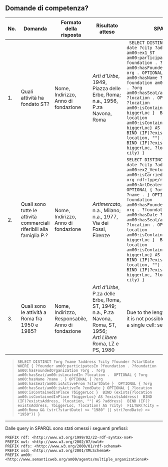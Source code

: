 ## Domande di competenza?

| No. | Domanda                                                                                                 | Formato della risposta                            | Risultato atteso                                                                                            | SPARQL                                                                                                                                                                                                                                                                                                                           |
|-----|---------------------------------------------------------------------------------------------------------|---------------------------------------------------|-------------------------------------------------------------------------------------------------------------|----------------------------------------------------------------------------------------------------------------------------------------------------------------------------------------------------------------------------------------------------------------------------------------------------------------------------------|
| 1.  | Quali attività ha fondato ST?                                                                           | Nome, Indirizzo, Anno di fondazione               | <i>Arti d’Urbe</i>, 1949, Piazza delle Erbe, Roma; <br> n.a., 1956, P.za Navona, Roma                                              | ``` SELECT DISTINCT ?org ?name ?date ?city ?address WHERE {  am00:ex1_ST  am00:participatesIn ?foundation . ?foundation am00:hasFoundedOrganization ?org . OPTIONAL { ?org am00:hasName ?name . } ?foundation am00:hasDate ?date . ?org am00:hasSeat/am00:isLocatedIn ?location . OPTIONAL {        ?location am00:isContainedInPlace ?biggerLoc }  BIND (exists{?location am00:isContainedInPlace ?biggerLoc} AS ?existsAddress)  BIND (IF(?existsAddress, ?location, "") AS ?address) BIND (IF(?existsAddress, ?biggerLoc, ?location) AS ?city) }```                                                                                                                                                                                                         |
| 2.  | Quali sono tutte le attività commerciali riferibili alla famiglia P.?                                   | Nome, Indirizzo, Anno di fondazione               | <i>Artimercato</i>, n.a., Milano; <br> n.a., 1977, Via dei Fossi, Firenze                                                      | ``` SELECT DISTINCT ?org ?name ?date ?city ?address WHERE {  am00:ex2_VentureFamP am00:isCarriedOutBy ?org. ?org rdf:type/rdfs:subClassOf* am00:ArtDealerCompany . OPTIONAL { ?org am00:hasName ?name . } OPTIONAL { ?foundation am00:hasFoundedOrganization ?org . ?foundation am00:hasDate ?date }  ?org am00:hasSeat/am00:isLocatedIn ?location . OPTIONAL { ?location am00:isContainedInPlace ?biggerLoc }  BIND (exists{?location am00:isContainedInPlace ?biggerLoc} AS ?existsAddress)  BIND (IF(?existsAddress, ?location, "") AS ?address) BIND (IF(?existsAddress, ?biggerLoc, ?location) AS ?city) } ```                                                                                                                                                                      |
| 3.  | Quali sono le attività a Roma fra 1950 e 1985?                                                          | Nome, Indirizzo, Responsabile, Anno di fondazione | <i>Arti d’Urbe</i>, P.za delle Erbe, Roma, ST, 1949; <br> n.a., P.za Navona, Roma, ST, 1956; <br> <i>Arti Libere</i> Roma, LZ e PS, 1980 | Due to the length of the query, it is not possible to format into a single cell: see below |

> ``` SELECT DISTINCT ?org ?name ?address ?city ?founder ?startDate WHERE { ?founder am00:participatesIn ?foundation . ?foundation am00:hasFoundedOrganization ?org . ?org am00:hasSeat/am00:isLocatedIn ?location .  OPTIONAL { ?org am00:hasName ?name . } OPTIONAL { ?org am00:hasSeat/am00:isActiveFrom ?startDate }  OPTIONAL { ?org am00:hasSeat/am00:isActiveTo ?endDate } OPTIONAL { ?location am00:isContainedInPlace ?biggerLoc }  BIND (exists{?location am00:isContainedInPlace ?biggerLoc} AS ?existsAddress)  BIND (IF(?existsAddress, ?location, "") AS ?address)  BIND (IF(?existsAddress, ?biggerLoc, ?location) AS ?city)  FILTER(?city = am00:Roma && (str(?startDate) <= "1980" || str(?endDate) >= "1950")) } ``` 

****

Dalle query in SPARQL sono stati omessi i seguenti prefissi:
```
PREFIX rdf: <http://www.w3.org/1999/02/22-rdf-syntax-ns#>
PREFIX owl: <http://www.w3.org/2002/07/owl#>
PREFIX rdfs: <http://www.w3.org/2000/01/rdf-schema#>
PREFIX xsd: <http://www.w3.org/2001/XMLSchema#>
PREFIX am00: <http://www.semanticweb.org/am00/agents/multiple_organizations#>
```

